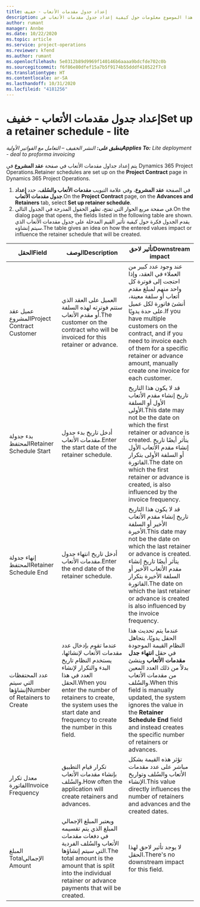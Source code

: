 ```yaml
---
title: إعداد جدول مقدمات الأتعاب - خفيف
description: يقدم هذا الموضوع معلومات حول كيفية إعداد جدول مقدمات الأتعاب في Project Operations.
author: rumant
manager: Annbe
ms.date: 10/22/2020
ms.topic: article
ms.service: project-operations
ms.reviewer: kfend
ms.author: rumant
ms.openlocfilehash: 5e0312b89d9969f140146b6aaaa9bdcfde702c0b
ms.sourcegitcommit: f6f86e80dfef15a7b5f9174b55dddf410522f7c8
ms.translationtype: HT
ms.contentlocale: ar-SA
ms.lasthandoff: 10/31/2020
ms.locfileid: "4181256"
---
```

# <a name="set-up-a-retainer-schedule---lite"></a><span data-ttu-id="da26d-103">إعداد جدول مقدمات الأتعاب - خفيف</span><span class="sxs-lookup"><span data-stu-id="da26d-103">Set up a retainer schedule - lite</span></span>

<span data-ttu-id="da26d-104">_**ينطبق على:** النشر الخفيف – التعامل مع الفواتير الأولية_</span><span class="sxs-lookup"><span data-stu-id="da26d-104">_**Applies To:** Lite deployment - deal to proforma invoicing_</span></span>

<span data-ttu-id="da26d-105">يتم إعداد جداول مقدمات الأتعاب في صفحة **عقد المشروع** في Dynamics 365 Project Operations.</span><span class="sxs-lookup"><span data-stu-id="da26d-105">Retainer schedules are set up on the **Project Contract** page in Dynamics 365 Project Operations.</span></span>

1. <span data-ttu-id="da26d-106">في الصفحة **عقد المشروع**، وفي علامة التبويب **مقدمات الأتعاب والسُلف**، حدد **إعداد جدول مقدمات الأتعاب**.</span><span class="sxs-lookup"><span data-stu-id="da26d-106">On the **Project Contract** page, on the **Advances and Retainers** tab, select **Set up retainer schedule**.</span></span>
2. <span data-ttu-id="da26d-107">في صفحة مربع الحوار التي تفتح، تظهر الحقول المدرجة في الجدول التالي.</span><span class="sxs-lookup"><span data-stu-id="da26d-107">On the dialog page that opens, the fields listed in the following table are shown.</span></span> <span data-ttu-id="da26d-108">يقدم الجدول فكرة حول كيفية تأثير القيم المدخلة على جدول مقدمات الأتعاب الذي سيتم إنشاؤه.</span><span class="sxs-lookup"><span data-stu-id="da26d-108">The table gives an idea on how the entered values impact or influence the retainer schedule that will be created.</span></span>

| <span data-ttu-id="da26d-109">الحقل</span><span class="sxs-lookup"><span data-stu-id="da26d-109">Field</span></span> | <span data-ttu-id="da26d-110">‏‏الوصف</span><span class="sxs-lookup"><span data-stu-id="da26d-110">Description</span></span> | <span data-ttu-id="da26d-111">تأثير لاحق</span><span class="sxs-lookup"><span data-stu-id="da26d-111">Downstream impact</span></span> |
| --- | --- | --- |
| <span data-ttu-id="da26d-112">عميل عقد المشروع</span><span class="sxs-lookup"><span data-stu-id="da26d-112">Project Contract Customer</span></span> | <span data-ttu-id="da26d-113">العميل على العقد الذي ستتم فوترته لهذه السلفة أو مقدم الأتعاب.</span><span class="sxs-lookup"><span data-stu-id="da26d-113">The customer on the contract who will be invoiced for this retainer or advance.</span></span> | <span data-ttu-id="da26d-114">عند وجود عدد كبير من العملاء في العقد، وإذا احتجت إلى فوترة كل واحد منهم لمبلغ مقدم أتعاب أو سلفة معينة، أنشئ فاتورة لكل عميل على حدة يدويًا.</span><span class="sxs-lookup"><span data-stu-id="da26d-114">If you have multiple customers on the contract, and if you need to invoice each of them for a specific retainer or advance amount, manually create one invoice for each customer.</span></span> |
| <span data-ttu-id="da26d-115">بدء جدولة المحتفظ</span><span class="sxs-lookup"><span data-stu-id="da26d-115">Retainer Schedule Start</span></span> | <span data-ttu-id="da26d-116">أدخل تاريخ بدء جدول مقدمات الأتعاب.</span><span class="sxs-lookup"><span data-stu-id="da26d-116">Enter the start date of the retainer schedule.</span></span> | <span data-ttu-id="da26d-117">قد لا يكون هذا التاريخ تاريخ إنشاء مقدم الأتعاب الأول أو السلفة الأولى.</span><span class="sxs-lookup"><span data-stu-id="da26d-117">This date may not be the date on which the first retainer or advance is created.</span></span> <span data-ttu-id="da26d-118">يتأثر أيضًا تاريخ إنشاء مقدم الأتعاب الأول أو السلفة الأولى بتكرار الفاتورة.</span><span class="sxs-lookup"><span data-stu-id="da26d-118">The date on which the first retainer or advance is created, is also influenced by the invoice frequency.</span></span> |
| <span data-ttu-id="da26d-119">إنهاء جدولة المحتفظ</span><span class="sxs-lookup"><span data-stu-id="da26d-119">Retainer Schedule End</span></span> | <span data-ttu-id="da26d-120">أدخل تاريخ انتهاء جدول مقدمات الأتعاب.</span><span class="sxs-lookup"><span data-stu-id="da26d-120">Enter the end date of the retainer schedule.</span></span> | <span data-ttu-id="da26d-121">قد لا يكون هذا التاريخ تاريخ إنشاء مقدم الأتعاب الأخير أو السلفة الأخيرة.</span><span class="sxs-lookup"><span data-stu-id="da26d-121">This date may not be the date on which the last retainer or advance is created.</span></span> <span data-ttu-id="da26d-122">يتأثر أيضًا تاريخ إنشاء مقدم الأتعاب الأخير أو السلفة الأخيرة بتكرار الفاتورة.</span><span class="sxs-lookup"><span data-stu-id="da26d-122">The date on which the last retainer or advance is created is also influenced by the invoice frequency.</span></span> |
| <span data-ttu-id="da26d-123">عدد المحتفظات التي سيتم إنشاؤها</span><span class="sxs-lookup"><span data-stu-id="da26d-123">Number of Retainers to Create</span></span> | <span data-ttu-id="da26d-124">عندما تقوم بإدخال عدد مقدمات الأتعاب لإنشائها، يستخدم النظام تاريخ البدء والتكرار لإنشاء العدد في هذا الحقل.</span><span class="sxs-lookup"><span data-stu-id="da26d-124">When you enter the number of retainers to create, the system uses the start date and frequency to create the number in this field.</span></span> | <span data-ttu-id="da26d-125">عندما يتم تحديث هذا الحقل يدويًا، يتجاهل النظام القيمة الموجودة في حقل **انتهاء جدل مقدمات الأتعاب** وينشئ بدلاً من ذلك العدد المعين من مقدمات الأتعاب والسُلف.</span><span class="sxs-lookup"><span data-stu-id="da26d-125">When this field is manually updated, the system ignores the value in the **Retainer Schedule End** field and instead creates the specific number of retainers or advances.</span></span> |
| <span data-ttu-id="da26d-126">معدل تكرار الفاتورة</span><span class="sxs-lookup"><span data-stu-id="da26d-126">Invoice Frequency</span></span> | <span data-ttu-id="da26d-127">تكرار قيام التطبيق بإنشاء مقدمات الأتعاب والسُلف.</span><span class="sxs-lookup"><span data-stu-id="da26d-127">How often the application will create retainers and advances.</span></span> | <span data-ttu-id="da26d-128">تؤثر هذه القيمة بشكل مباشر على عدد مقدمات الأتعاب والسُلف وتواريخ الإنشاء.</span><span class="sxs-lookup"><span data-stu-id="da26d-128">This value directly influences the number of retainers and advances and the created dates.</span></span> |
| <span data-ttu-id="da26d-129">‏‫المبلغ الإجمالي</span><span class="sxs-lookup"><span data-stu-id="da26d-129">Total Amount</span></span> | <span data-ttu-id="da26d-130">ويعتبر المبلغ الإجمالي المبلغ الذي يتم تقسيمه في دفعات مقدمات الأتعاب والسُلف الفردية التي سيتم إنشاؤها.</span><span class="sxs-lookup"><span data-stu-id="da26d-130">The total amount is the amount that is split into the individual retainer or advance payments that will be created.</span></span> | <span data-ttu-id="da26d-131">لا يوجد تأثير لاحق لهذا الحقل.</span><span class="sxs-lookup"><span data-stu-id="da26d-131">There's no downstream impact for this field.</span></span> |

